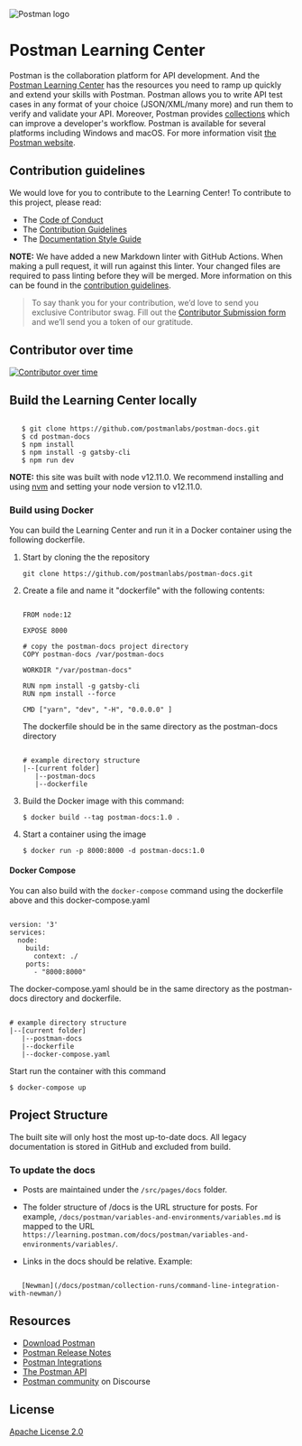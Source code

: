 ![Postman logo](https://assets.getpostman.com/common-share/postman-github-logo.png "Postman logo")

# Postman Learning Center

Postman is the collaboration platform for API development. And the [Postman Learning Center](https://learning.postman.com/) has the resources you need to ramp up quickly and extend your skills with Postman. Postman allows you to write API test cases in any format of your choice (JSON/XML/many more) and run them to verify and validate your API. Moreover, Postman provides [collections](https://learning.postman.com/docs/getting-started/creating-the-first-collection/) which can improve a developer's workflow. Postman is available for several platforms including Windows and macOS. For more information visit [the Postman website](https://www.postman.com/).

## Contribution guidelines

We would love for you to contribute to the Learning Center! To contribute to this project, please read:

* The [Code of Conduct](https://www.postman.com/code-of-conduct)
* The [Contribution Guidelines](CONTRIBUTING.md)
* The [Documentation Style Guide](DOCS_STYLE_GUIDE.md)

**NOTE:** We have added a new Markdown linter with GitHub Actions. When making a pull request, it will run against this linter. Your changed files are required to pass linting before they will be merged. More information on this can be found in the [contribution guidelines](CONTRIBUTING.md).

> To say thank you for your contribution, we’d love to send you exclusive Contributor swag. Fill out the [Contributor Submission form](https://docs.google.com/forms/d/e/1FAIpQLSfbLAcxl-IOiv3NmgEaWw7FleOaXnIyIoIrY_zn6U4JvjQBGA/viewform?usp=send_form) and we’ll send you a token of our gratitude.

## Contributor over time

[![Contributor over time](https://contributor-graph-api.apiseven.com/contributors-svg?chart=contributorOverTime&repo=postmanlabs/postman-docs)](https://www.apiseven.com/en/contributor-graph?chart=contributorOverTime&repo=postmanlabs/postman-docs)

## Build the Learning Center locally

```

   $ git clone https://github.com/postmanlabs/postman-docs.git
   $ cd postman-docs
   $ npm install
   $ npm install -g gatsby-cli
   $ npm run dev

```

**NOTE:** this site was built with node v12.11.0. We recommend installing and using [nvm](https://github.com/nvm-sh/nvm) and setting your node version to v12.11.0.

### Build using Docker

You can build the Learning Center and run it in a Docker container using the following dockerfile.

1. Start by cloning the the repository

   `git clone https://github.com/postmanlabs/postman-docs.git`

2. Create a file and name it "dockerfile" with the following contents:

    ```

    FROM node:12

    EXPOSE 8000

    # copy the postman-docs project directory
    COPY postman-docs /var/postman-docs

    WORKDIR "/var/postman-docs"

    RUN npm install -g gatsby-cli
    RUN npm install --force

    CMD ["yarn", "dev", "-H", "0.0.0.0" ]

    ```

    The dockerfile should be in the same directory as the postman-docs directory

    ```

    # example directory structure
    |--[current folder]
       |--postman-docs
       |--dockerfile

    ```

3. Build the Docker image with this command:

   `$ docker build --tag postman-docs:1.0 .`

4. Start a container using the image

   `$ docker run -p 8000:8000 -d postman-docs:1.0`

#### Docker Compose

You can also build with the `docker-compose` command using the dockerfile above and this docker-compose.yaml

```

version: '3'
services:
  node:
    build:
      context: ./
    ports:
      - "8000:8000"

```

The docker-compose.yaml should be in the same directory as the postman-docs directory and dockerfile.

```

# example directory structure
|--[current folder]
   |--postman-docs
   |--dockerfile
   |--docker-compose.yaml

```

Start run the container with this command

`$ docker-compose up`

## Project Structure

The built site will only host the most up-to-date docs. All legacy documentation is stored in GitHub and excluded from build.

### To update the docs

* Posts are maintained under the `/src/pages/docs` folder.

* The folder structure of /docs is the URL structure for posts. For example, `/docs/postman/variables-and-environments/variables.md` is mapped to the URL `https://learning.postman.com/docs/postman/variables-and-environments/variables/`.

* Links in the docs should be relative. Example:

```

   [Newman](/docs/postman/collection-runs/command-line-integration-with-newman/)

```

## Resources

* [Download Postman](https://www.postman.com/downloads/)
* [Postman Release Notes](https://www.postman.com/downloads/release-notes)
* [Postman Integrations](https://www.postman.com/integrations/)
* [The Postman API](https://docs.api.getpostman.com/)
* [Postman community](https://community.postman.com/) on Discourse

## License

[Apache License 2.0](LICENSE)
